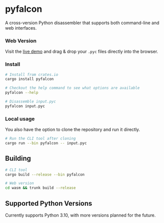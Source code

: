 # pyfalcon

A cross-version Python disassembler that supports both command-line and web interfaces.

### Web Version

Visit the [live demo](https://pyfalcon.svenskithesource.be) and drag & drop your `.pyc` files directly into the browser.

### Install
```bash
# Install from crates.io
cargo install pyfalcon

# Checkout the help command to see what options are available
pyfalcon --help

# Disassemble input.pyc
pyfalcon input.pyc
```

### Local usage
You also have the option to clone the repository and run it directly.

```bash
# Run the CLI tool after cloning
cargo run --bin pyfalcon -- input.pyc
```

## Building

```bash
# CLI tool
cargo build --release --bin pyfalcon

# Web version
cd wasm && trunk build --release
```

## Supported Python Versions

Currently supports Python 3.10, with more versions planned for the future.